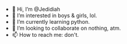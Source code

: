 - 👋 Hi, I’m @Jedidiah
- 👀 I’m interested in boys & girls, lol. 
- 🌱 I’m currently learning python. 
- 💞️ I’m looking to collaborate on nothing, atm.
- 📫 How to reach me: don't. 

<!---
jedidiahRMI/intro is a ✨ special ✨ repository because its `README.md` (this file) appears on your GitHub profile.
You can click the Preview link to take a look at your changes.
--->
